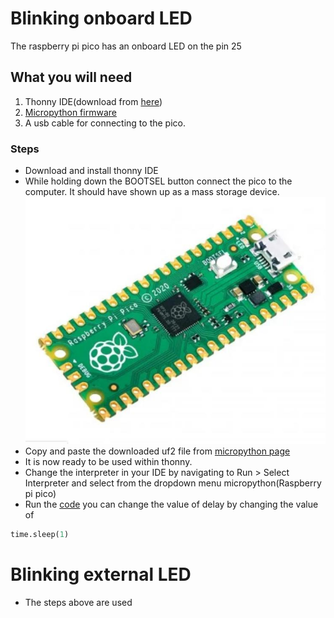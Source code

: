 # Blinking onboard LED 
The raspberry pi pico has an onboard LED on the pin 25 
## What you will need 
1. Thonny IDE(download from [here](https://thonny.org/))
2. [Micropython firmware](https://micropython.org/resources/firmware/rp2-pico-20220117-v1.18.uf2)
3. A usb cable for connecting to the pico.
### Steps 
- Download and install thonny IDE 
- While holding down the BOOTSEL button connect the pico to the computer. It should have shown up as a mass storage device.
![here](./rp2-pico.jpg)
- Copy and paste the downloaded uf2 file from [micropython page](https://micropython.org/resources/firmware/rp2-pico-20220117-v1.18.uf2)
- It is now ready to be used within thonny.
- Change the interpreter in your IDE by navigating to Run > Select Interpreter and select from the dropdown menu micropython(Raspberry pi pico)
- Run the [code](./simpleblink.py) you can change the value of delay by changing the value of 
``` python
time.sleep(1)
``` 
 
# Blinking external LED
- The steps above are used